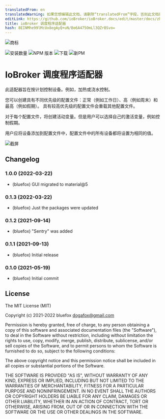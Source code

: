 ```yaml
---
translatedFrom: en
translatedWarning: 如果您想编辑此文档，请删除“translatedFrom”字段，否则此文档将再次自动翻译
editLink: https://github.com/ioBroker/ioBroker.docs/edit/master/docs/zh-cn/adapterref/iobroker.scheduler/README.md
title: ioBroker 调度程序适配器
hash: 8EINMhe99lMcUx8egAyQ+uN/Bo6A475OmLl3QZrBSvo=
---
```

![商标](../../../en/adapterref/iobroker.scheduler/admin/scheduler.png)

![安装数量](http://iobroker.live/badges/scheduler-stable.svg)
![NPM 版本](http://img.shields.io/npm/v/iobroker.scheduler.svg)
![下载](https://img.shields.io/npm/dm/iobroker.scheduler.svg)
![新PM](https://nodei.co/npm/iobroker.scheduler.png?downloads=true)

# IoBroker 调度程序适配器
此适配器旨在按计划控制设备。例如，加热或浇水控制。

您可以创建具有不同优先级的配置文件：正常（例如工作日）、高（例如周末）和最高（例如假期）。
具有较高优先级的配置文件会重载其他配置文件。

对于每个配置文件，将创建活动变量。但是用户可以选择自己的激活变量，例如控制假期。

用户应将设备添加到配置文件中，配置文件中的所有设备都将设置为相同的值。

![截屏](../../../en/adapterref/iobroker.scheduler/img/scheduler.png)

<!-- 下一个版本的占位符（在行首）：

### **正在进行中** -->

## Changelog
### 1.0.0 (2022-03-22)
* (bluefox) GUI migrated to material@5

### 0.1.3 (2022-03-22)
* (bluefox) Just the packages were updated

### 0.1.2 (2021-09-14)
* (bluefox) "Sentry" was added

### 0.1.1 (2021-09-13)
* (bluefox) Initial release

### 0.1.0 (2021-05-19)
* (bluefox) Initial commit

## License
The MIT License (MIT)

Copyright (c) 2021-2022 bluefox <dogafox@gmail.com>

Permission is hereby granted, free of charge, to any person obtaining a copy
of this software and associated documentation files (the "Software"), to deal
in the Software without restriction, including without limitation the rights
to use, copy, modify, merge, publish, distribute, sublicense, and/or sell
copies of the Software, and to permit persons to whom the Software is
furnished to do so, subject to the following conditions:

The above copyright notice and this permission notice shall be included in all
copies or substantial portions of the Software.

THE SOFTWARE IS PROVIDED "AS IS", WITHOUT WARRANTY OF ANY KIND, EXPRESS OR
IMPLIED, INCLUDING BUT NOT LIMITED TO THE WARRANTIES OF MERCHANTABILITY,
FITNESS FOR A PARTICULAR PURPOSE AND NONINFRINGEMENT. IN NO EVENT SHALL THE
AUTHORS OR COPYRIGHT HOLDERS BE LIABLE FOR ANY CLAIM, DAMAGES OR OTHER
LIABILITY, WHETHER IN AN ACTION OF CONTRACT, TORT OR OTHERWISE, ARISING FROM,
OUT OF OR IN CONNECTION WITH THE SOFTWARE OR THE USE OR OTHER DEALINGS IN THE
SOFTWARE.